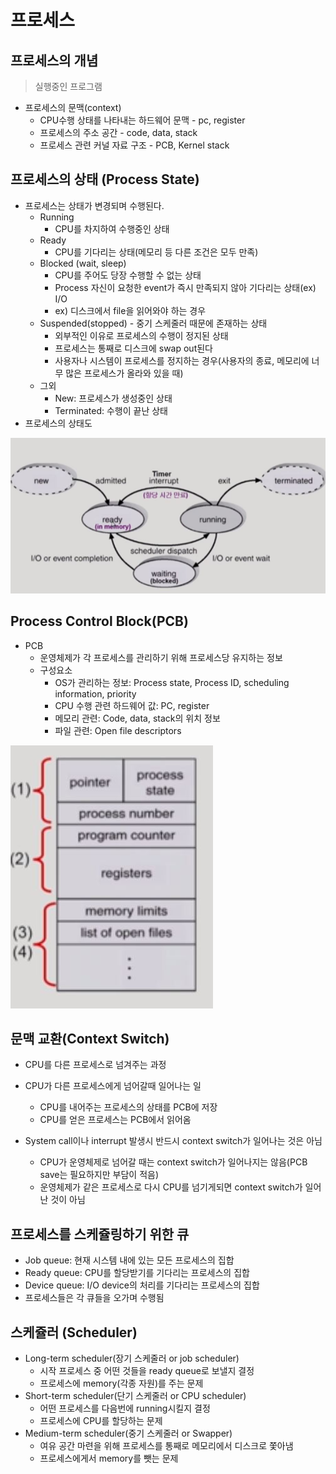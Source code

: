 # 프로세스



## 프로세스의 개념

> 실행중인 프로그램

- 프로세스의 문맥(context)
  - CPU수행 상태를 나타내는 하드웨어 문맥 - pc, register
  - 프로세스의 주소 공간 - code, data, stack
  - 프로세스 관련 커널 자료 구조 - PCB, Kernel stack



## 프로세스의 상태 (Process State)

- 프로세스는 상태가 변경되며 수행된다.
  - Running
    - CPU를 차지하여 수행중인 상태
  - Ready
    - CPU를 기다리는 상태(메모리 등 다른 조건은 모두 만족)
  - Blocked (wait, sleep)
    - CPU를 주어도 당장 수행할 수 없는 상태
    - Process 자신이 요청한 event가 즉시 만족되지 않아 기다리는 상태(ex) I/O
    - ex) 디스크에서 file을 읽어와야 하는 경우
  - Suspended(stopped) - 중기 스케줄러 때문에 존재하는 상태
    - 외부적인 이유로 프로세스의 수행이 정지된 상태
    - 프로세스는 통째로 디스크에 swap out된다
    - 사용자나 시스템이 프로세스를 정지하는 경우(사용자의 종료, 메모리에 너무 많은 프로세스가 올라와 있을 때)
  - 그외
    - New: 프로세스가 생성중인 상태
    - Terminated: 수행이 끝난 상태
- 프로세스의 상태도

![](./images/4-1.JPG)



## Process Control Block(PCB)

- PCB
  - 운영체제가 각 프로세스를 관리하기 위해 프로세스당 유지하는 정보
  - 구성요소
    - OS가 관리하는 정보: Process state, Process ID, scheduling information, priority
    - CPU 수행 관련 하드웨어 값: PC, register
    - 메모리 관련: Code, data, stack의 위치 정보
    - 파일 관련: Open file descriptors

![](./images/4-2.JPG)





## 문맥 교환(Context Switch)

- CPU를 다른 프로세스로 넘겨주는 과정
- CPU가 다른 프로세스에게 넘어갈때 일어나는 일
  - CPU를 내어주는 프로세스의 상태를 PCB에 저장
  - CPU를 얻은 프로세스는 PCB에서 읽어옴



- System call이나 interrupt 발생시 반드시 context switch가 일어나는 것은 아님
  - CPU가 운영체제로 넘어갈 때는 context switch가 일어나지는 않음(PCB save는 필요하지만 부담이 적음)
  - 운영체제가 같은 프로세스로 다시 CPU를 넘기게되면 context switch가 일어난 것이 아님



## 프로세스를 스케쥴링하기 위한 큐

- Job queue: 현재 시스템 내에 있는 모든 프로세스의 집합
- Ready queue: CPU를 할당받기를 기다리는 프로세스의 집합
- Device queue: I/O device의 처리를 기다리는 프로세스의 집합
- 프로세스들은 각 큐들을 오가며 수행됨





## 스케쥴러 (Scheduler)

- Long-term scheduler(장기 스케줄러 or job scheduler)
  - 시작 프로세스 중 어떤 것들을 ready queue로 보낼지 결정
  - 프로세스에 memory(각종 자원)를 주는 문제
- Short-term scheduler(단기 스케줄러 or CPU scheduler)
  - 어떤 프로세스를 다음번에 running시킬지 결정
  - 프로세스에 CPU를 할당하는 문제
- Medium-term scheduler(중기 스케줄러 or Swapper)
  - 여유 공간 마련을 위해 프로세스를 통째로 메모리에서 디스크로 쫓아냄
  - 프로세스에게서 memory를 뺏는 문제

